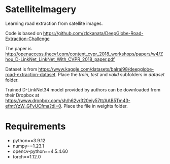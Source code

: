 # SatelliteImagery

Learning road extraction from satellite images.

Code is based on https://github.com/zlckanata/DeepGlobe-Road-Extraction-Challenge

The paper is http://openaccess.thecvf.com/content_cvpr_2018_workshops/papers/w4/Zhou_D-LinkNet_LinkNet_With_CVPR_2018_paper.pdf

Dataset is from https://www.kaggle.com/datasets/balraj98/deepglobe-road-extraction-dataset. Place the *train*, *test* and *valid* subfolders in *dataset* folder.

Trained D-LinkNet34 model provided by authors can be downloaded from their Dropbox at https://www.dropbox.com/sh/h62vr320eiy57tt/AAB5Tm43-efmtYzW_GFyUCfma?dl=0. Place the file in weights folder.

# Requirements
* python==3.9.12
* numpy==1.23.1
* opencv-python==4.5.4.60
* torch==1.12.0